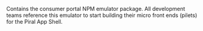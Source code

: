 Contains the consumer portal NPM emulator package.
All development teams reference this emulator to start building their micro front ends (pilets) for the Piral App Shell.
